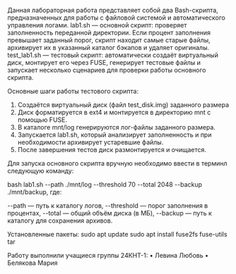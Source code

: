 Данная лабораторная работа представляет собой два Bash-скрипта, предназначенных для работы с файловой системой и автоматического управления логами.
lab1.sh — основной скрипт: проверяет заполненность переданной директории. Если процент заполнения превышает заданный порог, скрипт находит самые старые файлы, архивирует их в указанный каталог бэкапов и удаляет оригиналы.
test_lab1.sh — тестовый скрипт: автоматически создаёт виртуальный диск, монтирует его через FUSE, генерирует тестовые файлы и запускает несколько сценариев для проверки работы основного скрипта.

Основные шаги работы тестового скрипта:
 1. Создаётся виртуальный диск (файл test_disk.img) заданного размера
 2. Диск форматируется в ext4 и монтируется в директорию mnt с помощью FUSE.
 3. В каталоге mnt/log генерируются лог-файлы заданного размера.
 4. Запускается lab1.sh, который анализирует заполненность и при необходимости архивирует устаревшие файлы.
 5. После завершения тестов диск размонтируется и очищается.

Для запуска основного скрипта вручную необходимо ввести в терминл следующую команду:

bash lab1.sh --path ./mnt/log --threshold 70 --total 2048 --backup ./mnt/backup, где:

--path — путь к каталогу логов,
--threshold — порог заполнения в процентах,
--total — общий объём диска (в МБ),
--backup — путь к каталогу для сохранения архивов.

Установленные пакеты:
  sudo apt update
  sudo apt install fuse2fs fuse-utils tar

Работу выполнили учащиеся группы 24КНТ-1:
 • Левина Любовь
 • Белякова Мария
